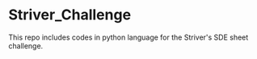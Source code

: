 # Striver_Challenge
This repo includes codes in python language for the Striver's SDE sheet challenge.
